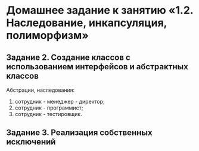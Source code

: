 # Домашнее задание к занятию «1.2. Наследование, инкапсуляция, полиморфизм»   

## Задание 2. Создание классов с использованием интерфейсов и абстрактных классов  
Абстрации, наследования:  
1) сотрудник - менеджер - директор;
2) сотрудник - программист;
3) сотрудник - тестировщик.  


## Задание 3. Реализация собственных исключений  
